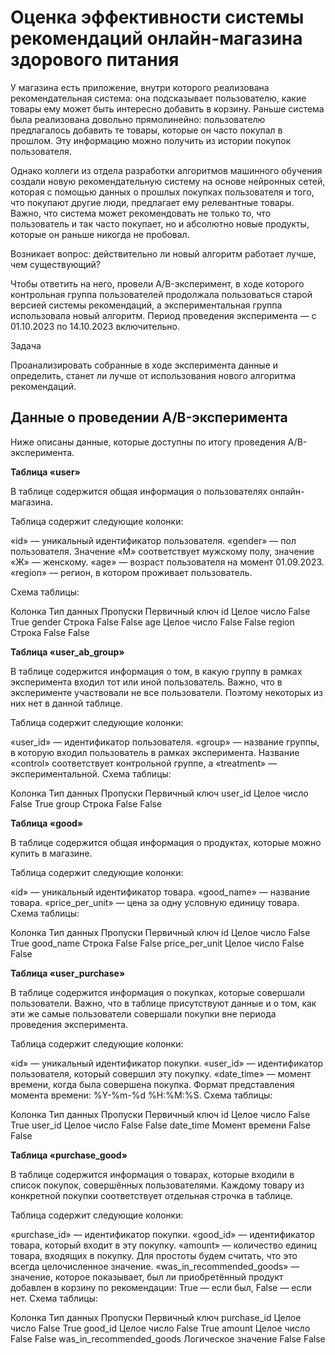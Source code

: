 # Оценка эффективности системы рекомендаций онлайн-магазина здорового питания

У магазина есть приложение, внутри которого реализована рекомендательная система: она подсказывает пользователю, какие товары ему может быть интересно добавить в корзину. Раньше система была реализована довольно прямолинейно: пользователю предлагалось добавить те товары, которые он часто покупал в прошлом. Эту информацию можно получить из истории покупок пользователя.

Однако коллеги из отдела разработки алгоритмов машинного обучения создали новую рекомендательную систему на основе нейронных сетей, которая с помощью данных о прошлых покупках пользователя и того, что покупают другие люди, предлагает ему релевантные товары. Важно, что система может рекомендовать не только то, что пользователь и так часто покупает, но и абсолютно новые продукты, которые он раньше никогда не пробовал.

Возникает вопрос: действительно ли новый алгоритм работает лучше, чем существующий?

Чтобы ответить на него, провели A/B-эксперимент, в ходе которого контрольная группа пользователей продолжала пользоваться старой версией системы рекомендаций, а экспериментальная группа использовала новый алгоритм. Период проведения эксперимента — с 01.10.2023 по 14.10.2023 включительно.

Задача

Проанализировать собранные в ходе эксперимента данные и определить, станет ли лучше от использования нового алгоритма рекомендаций.

## Данные о проведении A/B-эксперимента
Ниже описаны данные, которые доступны по итогу проведения A/B-эксперимента.

**Таблица «user»**

В таблице содержится общая информация о пользователях онлайн-магазина.

Таблица содержит следующие колонки:

«id» — уникальный идентификатор пользователя.
«gender» — пол пользователя. Значение «М» соответствует мужскому полу, значение «Ж» — женскому.
«age» — возраст пользователя на момент 01.09.2023.
«region» — регион, в котором проживает пользователь.

Схема таблицы:

Колонка	Тип данных	Пропуски	Первичный ключ
id	Целое число	False	True
gender	Строка	False	False
age	Целое число	False
False
region	Строка	False	False

**Таблица «user_ab_group»**

В таблице содержится информация о том, в какую группу в рамках эксперимента входил тот или иной пользователь. Важно, что в эксперименте участвовали не все пользователи. Поэтому некоторых из них нет в данной таблице.

Таблица содержит следующие колонки:

«user_id» — идентификатор пользователя.
«group» — название группы, в которую входил пользователь в рамках эксперимента. Название «control» соответствует контрольной группе, а «treatment» — экспериментальной.
Схема таблицы:

Колонка	Тип данных	Пропуски	Первичный ключ
user_id	Целое число	False	True
group	Строка	False	False

**Таблица «good»**

В таблице содержится общая информация о продуктах, которые можно купить в магазине.

Таблица содержит следующие колонки:

«id» — уникальный идентификатор товара.
«good_name» — название товара.
«price_per_unit» — цена за одну условную единицу товара.
Схема таблицы:

Колонка	Тип данных	Пропуски	Первичный ключ
id	Целое число	False	True
good_name	Строка	False	False
price_per_unit	Целое число	False	False

**Таблица «user_purchase»**

В таблице содержится информация о покупках, которые совершали пользователи. Важно, что в таблице присутствуют данные и о том, как эти же самые пользователи совершали покупки вне периода проведения эксперимента.

Таблица содержит следующие колонки:

«id» — уникальный идентификатор покупки.
«user_id» — идентификатор пользователя, который совершил эту покупку.
«date_time» — момент времени, когда была совершена покупка. Формат представления момента времени: %Y-%m-%d %H:%M:%S.
Схема таблицы:

Колонка	Тип данных	Пропуски	Первичный ключ
id	Целое число	False	True
user_id	Целое число	False	False
date_time	Момент времени	False	False

**Таблица «purchase_good»**

В таблице содержится информация о товарах, которые входили в список покупок, совершённых пользователями. Каждому товару из конкретной покупки соответствует отдельная строчка в таблице.

Таблица содержит следующие колонки:

«purchase_id» — идентификатор покупки.
«good_id» — идентификатор товара, который входит в эту покупку.
«amount» — количество единиц товара, входящих в покупку. Для простоты будем считать, что это всегда целочисленное значение.
«was_in_recommended_goods» — значение, которое показывает, был ли приобретённый продукт добавлен в корзину по рекомендации: True — если был, False — если нет.
Схема таблицы:

Колонка	Тип данных	Пропуски	Первичный ключ
purchase_id	Целое число	False	True
good_id	Целое число	False	True
amount	Целое число	False	False
was_in_recommended_goods	Логическое значение	False	False
